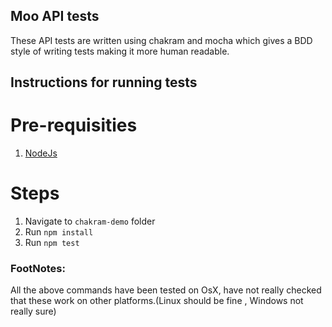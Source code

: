 ## Moo API tests

These API tests are written using chakram and mocha which gives a BDD style of writing tests making
it more human readable.



## Instructions for running tests

# Pre-requisities

1. [NodeJs](https://nodejs.org/en/download/)


# Steps
1. Navigate to `chakram-demo` folder
2. Run `npm install`
3. Run `npm test`

### FootNotes:
All the above commands have been tested on OsX, have not really checked that these work on other platforms.(Linux should be fine , Windows not really sure)
